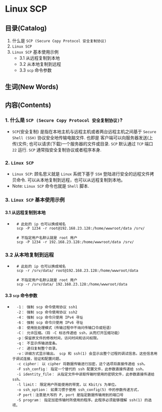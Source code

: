 # Linux SCP

## 目录(Catalog)
1. 什么是 `SCP (Secure Copy Protocol 安全复制协议)`
2. `Linux SCP`
3. `Linux SCP` 基本使用示例
    + 3.1 从远程复制到本地
    + 3.2 从本地复制到远程
    + 3.3 `scp` 命令参数

## 生词(New Words)



## 内容(Contents)
### 1. 什么是 `SCP (Secure Copy Protocol 安全复制协议)`?
- `SCP`(安全复制) 是指在本地主机与远程主机或者两台远程主机之间基于
  `Secure Shell (SSH)` 协议安全地传输电脑文件. 也即是
  客户端可以向服务器发送(上传)文件; 也可以请求(下载)一个服务器的文件或目录.
  `SCP` 默认通过 `TCP` 端口 `22` 运行. `SCP` 通常指安全复制协议或者程序本身.


### 2. `Linux SCP`
- `Linux SCP`: 顾名思义就是 `Linux` 系统下基于 `SSH` 登陆进行安全的远程文件拷贝命令.
  可以从本地复制到远程，也可以从远程复制到本地。
- Note: `Linux SCP` 命令也就是 `Shell` 脚本.


### 3. `Linux SCP` 基本使用示例
#### 3.1 从远程复制到本地
- ```shell
    # 此处的 ip 也可以换成域名
    scp -P 1234 -r root@192.168.23.128:/home/wwwroot/data /srv/

    # 不指定用户名默认就是 root 用户
    scp -P 1234 -r 192.168.23.128:/home/wwwroot/data /srv/
  ```

### 3.2 从本地复制到远程
- ```shell
    # 此处的 ip 也可以换成域名
    scp -r /srv/data/ root@192.168.23.128:/home/wwwroot/data

    # 不指定用户名默认就是 root 用户
    scp -r /srv/data/ 192.168.23.128:/home/wwwroot/data
  ```

#### 3.3 `scp` 命令参数
- ```text
    -1： 强制 scp 命令使用协议 ssh1
    -2： 强制 scp 命令使用协议 ssh2
    -4： 强制 scp 命令只使用 IPv4 寻址
    -6： 强制 scp 命令只使用 IPv6 寻址
    -B： 使用批处理模式（传输过程中不询问传输口令或短语）
    -C： 允许压缩。（将 -C 标志传递给 ssh，从而打开压缩功能）
    -p：保留原文件的修改时间，访问时间和访问权限。
    -q： 不显示传输进度条。
    -r： 递归复制整个目录。
    -v：详细方式显示输出。 scp 和 ssh(1) 会显示出整个过程的调试信息。这些信息用于调试连接，验证和配置问题。
    -c cipher： 以 cipher 将数据传输进行加密，这个选项将直接传递给 ssh。
    -F ssh_config： 指定一个替代的 ssh 配置文件，此参数直接传递给 ssh。
    -i identity_file： 从指定文件中读取传输时使用的密钥文件，此参数直接传递给 ssh。
    -l limit： 限定用户所能使用的带宽，以 Kbit/s 为单位。
    -o ssh_option： 如果习惯于使用 ssh_config(5) 中的参数传递方式，
    -P port：注意是大写的 P, port 是指定数据传输用到的端口号
    -S program： 指定加密传输时所使用的程序。此程序必须能够理解 ssh(1) 的选项。
  ```
  